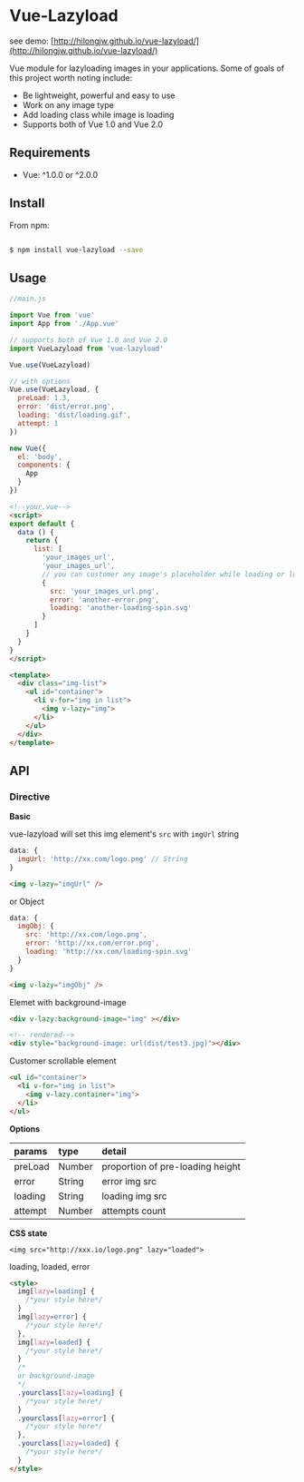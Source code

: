 Vue-Lazyload 
========

see demo: [http://hilongjw.github.io/vue-lazyload/](http://hilongjw.github.io/vue-lazyload/)

Vue module for lazyloading images in your applications. Some of goals of this project worth noting include:

* Be lightweight, powerful and easy to use
* Work on any image type
* Add loading class while image is loading
* Supports both of Vue 1.0 and Vue 2.0

## Requirements

- Vue: ^1.0.0 or ^2.0.0 

## Install

From npm:

``` sh

$ npm install vue-lazyload --save

```

## Usage

```javascript
//main.js

import Vue from 'vue'
import App from './App.vue'

// supports both of Vue 1.0 and Vue 2.0
import VueLazyload from 'vue-lazyload'

Vue.use(VueLazyload)

// with options
Vue.use(VueLazyload, {
  preLoad: 1.3,
  error: 'dist/error.png',
  loading: 'dist/loading.gif',
  attempt: 1
})

new Vue({
  el: 'body',
  components: {
    App
  }
})
```

```html
<!--your.vue-->
<script>
export default {
  data () {
    return {
      list: [
        'your_images_url', 
        'your_images_url', 
        // you can customer any image's placeholder while loading or load failed
        {
          src: 'your_images_url.png',
          error: 'another-error.png',
          loading: 'another-loading-spin.svg'
        }
      ]
    }
  }
}
</script>

<template>
  <div class="img-list">
    <ul id="container">
      <li v-for="img in list">
        <img v-lazy="img">
      </li>
    </ul>
  </div>
</template>
```

## API

### Directive

**Basic**

vue-lazyload will set this img element's `src` with `imgUrl` string

```javascript
data: {
  imgUrl: 'http://xx.com/logo.png' // String
}
```
```html
<img v-lazy="imgUrl" />
```

or Object

```javascript
data: {
  imgObj: {
    src: 'http://xx.com/logo.png',
    error: 'http://xx.com/error.png',
    loading: 'http://xx.com/loading-spin.svg'
  }
}
```
```html
<img v-lazy="imgObj" />
```


Elemet with background-image 

```html
<div v-lazy:background-image="img" ></div>

<!-- rendered-->
<div style="background-image: url(dist/test3.jpg)"></div>
```

Customer scrollable element

```html
<ul id="container">
  <li v-for="img in list">
    <img v-lazy.container="img">
  </li> 
</ul>
```

**Options**

| params         | type         | detail      |
| :------------- |:-------------|:------------|
| preLoad        | Number       | proportion of pre-loading height|
| error          | String       | error img src |
| loading        | String       | loading img src |
| attempt        | Number       | attempts count|


**CSS state**

```
<img src="http://xxx.io/logo.png" lazy="loaded">
```

loading, loaded, error

```html
<style>
  img[lazy=loading] {
    /*your style here*/
  }
  img[lazy=error] {
    /*your style here*/
  },
  img[lazy=loaded] {
    /*your style here*/
  }
  /*
  or background-image
  */
  .yourclass[lazy=loading] {
    /*your style here*/
  }
  .yourclass[lazy=error] {
    /*your style here*/
  },
  .yourclass[lazy=loaded] {
    /*your style here*/
  }
</style>
```

